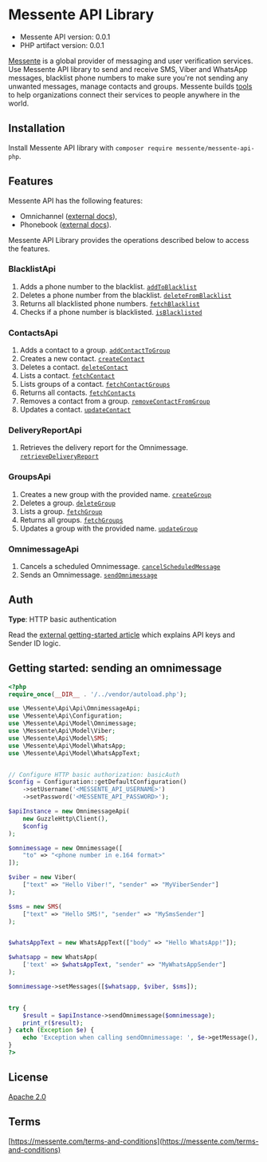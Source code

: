 # Messente API Library

- Messente API version: 0.0.1
- PHP artifact version: 0.0.1

[Messente](https://messente.com) is a global provider of messaging and user verification services. Use Messente API library to send and receive SMS, Viber and WhatsApp messages, blacklist phone numbers to make sure you&#39;re not sending any unwanted messages, manage contacts and groups.  Messente builds [tools](https://messente.com/documentation) to help organizations connect their services to people anywhere in the world.

## Installation

Install Messente API library with `composer require messente/messente-api-php`.

## Features

Messente API has the following features:

- Omnichannel ([external docs](https://messente.com/documentation/omnichannel-api)),
- Phonebook ([external docs](https://messente.com/documentation/phonebook-api)).

Messente API Library provides the operations described below to access the features.

### BlacklistApi

1. Adds a phone number to the blacklist. [`addToBlacklist`](docs/Api/BlacklistApi.md#addtoblacklist)
1. Deletes a phone number from the blacklist. [`deleteFromBlacklist`](docs/Api/BlacklistApi.md#deletefromblacklist)
1. Returns all blacklisted phone numbers. [`fetchBlacklist`](docs/Api/BlacklistApi.md#fetchblacklist)
1. Checks if a phone number is blacklisted. [`isBlacklisted`](docs/Api/BlacklistApi.md#isblacklisted)

### ContactsApi

1. Adds a contact to a group. [`addContactToGroup`](docs/Api/ContactsApi.md#addcontacttogroup)
1. Creates a new contact. [`createContact`](docs/Api/ContactsApi.md#createcontact)
1. Deletes a contact. [`deleteContact`](docs/Api/ContactsApi.md#deletecontact)
1. Lists a contact. [`fetchContact`](docs/Api/ContactsApi.md#fetchcontact)
1. Lists groups of a contact. [`fetchContactGroups`](docs/Api/ContactsApi.md#fetchcontactgroups)
1. Returns all contacts. [`fetchContacts`](docs/Api/ContactsApi.md#fetchcontacts)
1. Removes a contact from a group. [`removeContactFromGroup`](docs/Api/ContactsApi.md#removecontactfromgroup)
1. Updates a contact. [`updateContact`](docs/Api/ContactsApi.md#updatecontact)

### DeliveryReportApi

1. Retrieves the delivery report for the Omnimessage. [`retrieveDeliveryReport`](docs/Api/DeliveryReportApi.md#retrievedeliveryreport)

### GroupsApi

1. Creates a new group with the provided name. [`createGroup`](docs/Api/GroupsApi.md#creategroup)
1. Deletes a group. [`deleteGroup`](docs/Api/GroupsApi.md#deletegroup)
1. Lists a group. [`fetchGroup`](docs/Api/GroupsApi.md#fetchgroup)
1. Returns all groups. [`fetchGroups`](docs/Api/GroupsApi.md#fetchgroups)
1. Updates a group with the provided name. [`updateGroup`](docs/Api/GroupsApi.md#updategroup)

### OmnimessageApi

1. Cancels a scheduled Omnimessage. [`cancelScheduledMessage`](docs/Api/OmnimessageApi.md#cancelscheduledmessage)
1. Sends an Omnimessage. [`sendOmnimessage`](docs/Api/OmnimessageApi.md#sendomnimessage)

## Auth

**Type**: HTTP basic authentication

Read the [external getting-started article](https://messente.com/documentation/getting-started) which explains API keys and Sender ID logic.

## Getting started: sending an omnimessage

```php
<?php
require_once(__DIR__ . '/../vendor/autoload.php');

use \Messente\Api\Api\OmnimessageApi;
use \Messente\Api\Configuration;
use \Messente\Api\Model\Omnimessage;
use \Messente\Api\Model\Viber;
use \Messente\Api\Model\SMS;
use \Messente\Api\Model\WhatsApp;
use \Messente\Api\Model\WhatsAppText;


// Configure HTTP basic authorization: basicAuth
$config = Configuration::getDefaultConfiguration()
    ->setUsername('<MESSENTE_API_USERNAME>')
    ->setPassword('<MESSENTE_API_PASSWORD>');

$apiInstance = new OmnimessageApi(
    new GuzzleHttp\Client(),
    $config
);

$omnimessage = new Omnimessage([
    "to" => "<phone number in e.164 format>"
]);

$viber = new Viber(
    ["text" => "Hello Viber!", "sender" => "MyViberSender"]
);

$sms = new SMS(
    ["text" => "Hello SMS!", "sender" => "MySmsSender"]
);


$whatsAppText = new WhatsAppText(["body" => "Hello WhatsApp!"]);

$whatsapp = new WhatsApp(
    ['text' => $whatsAppText, "sender" => "MyWhatsAppSender"]
);

$omnimessage->setMessages([$whatsapp, $viber, $sms]);


try {
    $result = $apiInstance->sendOmnimessage($omnimessage);
    print_r($result);
} catch (Exception $e) {
    echo 'Exception when calling sendOmnimessage: ', $e->getMessage(), PHP_EOL;
}
?>

```

## License

[Apache 2.0](http://www.apache.org/licenses/LICENSE-2.0.html)

## Terms

[https://messente.com/terms-and-conditions](https://messente.com/terms-and-conditions)
